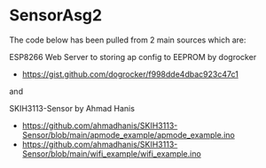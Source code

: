 # SensorAsg2

The code below has been pulled from 2 main sources which are:

ESP8266 Web Server to storing ap config to EEPROM by dogrocker
- https://gist.github.com/dogrocker/f998dde4dbac923c47c1

and

SKIH3113-Sensor by Ahmad Hanis
- https://github.com/ahmadhanis/SKIH3113-Sensor/blob/main/apmode_example/apmode_example.ino
- https://github.com/ahmadhanis/SKIH3113-Sensor/blob/main/wifi_example/wifi_example.ino
